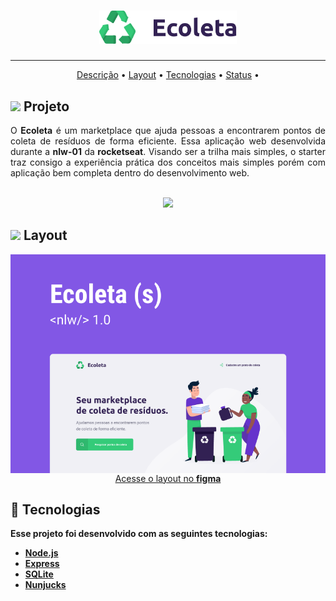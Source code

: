 <h1 align="center">
    <img alt="Ecoleta" title="Ecoleta" src="public/assets/logo.svg" width="220px" />
</h1>

<hr>
<p align="center">
 <a href="#descricao">Descrição</a> •
 <a href="#layout">Layout</a> • 
 <a href="#tecnologias">Tecnologias</a> • 
 <a href="#status">Status</a> • 

</p>
<h2 id="descricao"> <img src="https://img.icons8.com/fluency/16/000000/laptop.png"/> Projeto </h2>
<p align="justify">
  O <strong>Ecoleta</strong> é um marketplace que ajuda pessoas a encontrarem pontos de coleta de resíduos de forma eficiente.
 Essa aplicação web desenvolvida durante a <strong>nlw-01</strong> da <strong>rocketseat</strong>. Visando ser a trilha mais simples, o starter traz consigo a experiência prática dos conceitos mais simples porém com aplicação bem completa dentro do desenvolvimento web. </p>
<br>
<div align="center"><img a src="https://img.shields.io/badge/NLW-01-blueviolet"/></div>


<h2 id="layout"> <img src="https://img.icons8.com/office/16/000000/roller-brush--v1.png"/> Layout </h2>
<div align="center" ><img align="center" src="public/assets/screenshot.png"><br>
<a href="https://www.figma.com/file/Byw4X5etg8VCmezueyhzkC/Ecoleta-(Starter)?node-id=136%3A546">Acesse o layout no <strong>figma<strong></a>
</div>




## 🚀 Tecnologias

Esse projeto foi desenvolvido com as seguintes tecnologias:

- [Node.js](https://nodejs.org/en/)
- [Express](https://expressjs.com/pt-br/)
- [SQLite](https://www.sqlite.org/index.html)
- [Nunjucks](https://mozilla.github.io/nunjucks/)



 
